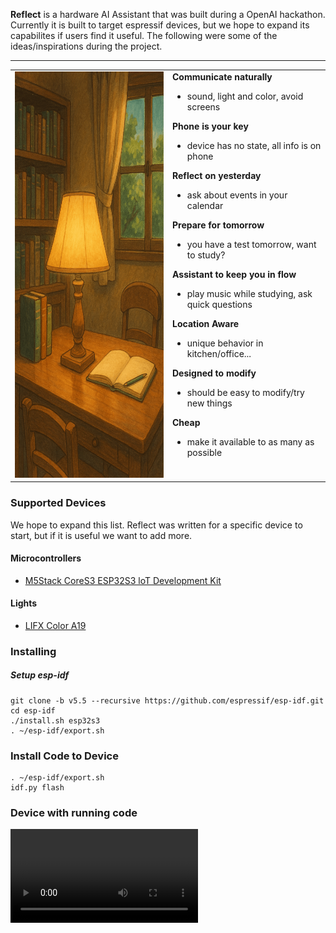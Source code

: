 **Reflect** is a hardware AI Assistant that was built during a OpenAI hackathon.
Currently it is built to target espressif devices, but we hope to expand
its capabilites if users find it useful. The following were some of the
ideas/inspirations during the project.

<hr />

<table>
  <tr>
    <td width="50%" valign="top">
      <img src="./.github/reflect.png" height="650px" alt="Reflect">
    </td>
    <td width="50%" valign="top">
      <b> Communicate naturally </b>
      <ul>
        <li>sound, light and color, avoid screens</li>
      </ul>
      <b> Phone is your key </b>
      <ul>
        <li>device has no state, all info is on phone</li>
      </ul>
      <b> Reflect on yesterday </b>
      <ul>
        <li>ask about events in your calendar</li>
      </ul>
      <b> Prepare for tomorrow </b>
      <ul>
        <li>you have a test tomorrow, want to study?</li>
      </ul>
      <b> Assistant to keep you in flow</b>
      <ul>
        <li>play music while studying, ask quick questions</li>
      </ul>
      <b>Location Aware</b>
      <ul>
        <li>unique behavior in kitchen/office...</li>
      </ul>
      <b>Designed to modify</b>
      <ul>
        <li>should be easy to modify/try new things</li>
      </ul>
      <b>Cheap</b>
      <ul>
        <li>make it available to as many as possible</li>
      </ul>
    </td>
  </tr>
</table>

### Supported Devices
We hope to expand this list. Reflect was written for a specific device to start, but if it is useful we want to add more.

#### Microcontrollers
* [M5Stack CoreS3 ESP32S3 loT Development Kit](https://shop.m5stack.com/products/m5stack-cores3-esp32s3-lotdevelopment-kit)

#### Lights
* [LIFX Color A19](https://www.amazon.com/dp/B08BKZFHQQ)

### Installing



##### Setup esp-idf
```
git clone -b v5.5 --recursive https://github.com/espressif/esp-idf.git
cd esp-idf
./install.sh esp32s3
. ~/esp-idf/export.sh
```

### Install Code to Device
```
. ~/esp-idf/export.sh
idf.py flash
```

### Device with running code
<video src="https://github.com/user-attachments/assets/d56fcb7a-5807-43f1-b314-070e2629bd39" controls />

### Using
The device creates a WiFi Access Point named `reflect`. Connect to and it and
open http://192.168.4.1 to start a session.
